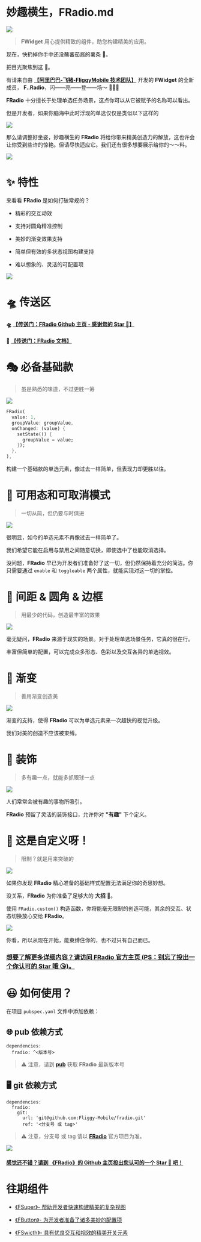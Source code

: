 # 妙趣横生，FRadio.md

[![](https://gw.alicdn.com/tfs/TB10J77tNv1gK0jSZFFXXb0sXXa-720-353.png)](https://github.com/Fliggy-Mobile)

> **FWidget** 用心提供精致的组件，助您构建精美的应用。

现在，快扔掉你手中还没蘸蕃茄酱的薯条 🍟。

把目光聚焦到这 👀。

有请来自由 **[【阿里巴巴-飞猪-FliggyMobile 技术团队】](https://github.com/Fliggy-Mobile)** 开发的 **FWidget** 的全新成员， **F..Radio**，闪——亮——登——场～ 🎉🎉🎉

**FRadio** 十分擅长于处理单选任务场景，这点你可以从它被赋予的名称可以看出。

但是开发者，如果你脑海中此时浮现的单选仅仅是类似以下这样的

![](https://gw.alicdn.com/tfs/TB1Zv8yFpP7gK0jSZFjXXc5aXXa-114-37.png)

那么请调整好坐姿，妙趣横生的 **FRadio** 将给你带来精美创造力的解放，这也许会让你受到些许的惊艳。但请尽快适应它。我们还有很多想要展示给你的～～料。

![](https://gw.alicdn.com/tfs/TB10lXuFqL7gK0jSZFBXXXZZpXa-1620-888.png)


# ✨ 特性

来看看 **FRadio** 是如何打破常规的？

- 精彩的交互动效

- 支持对圆角精准控制

- 美妙的渐变效果支持

- 简单但有效的多状态视图构建支持

- 难以想象的、灵活的可配置项

![](https://gw.alicdn.com/tfs/TB1BBv0FUY1gK0jSZFCXXcwqXXa-225-225.jpg)


# 🛸 传送区

#### 🛸 [【传送门：FRadio Github 主页 - 感谢您的 Star 🌟】](https://github.com/Fliggy-Mobile/fradio)

#### 📖 [【传送门：FRadio 文档】](https://pub.dev/documentation/fradio/latest/fradio/fradio-library.html)

# 🎭 必备基础款

> 虽是熟悉的味道，不过更胜一筹

![](https://gw.alicdn.com/tfs/TB1ZWJAFuH2gK0jSZFEXXcqMpXa-403-95.gif)

```dart
FRadio(
  value: 1,
  groupValue: groupValue,
  onChanged: (value) {
    setState(() {
      groupValue = value;
    });
  },
),
```

构建一个基础款的单选元素，像过去一样简单，但表现力却更胜以往。

# 📌 可用态和可取消模式

> 一切从简，但仍要与时俱进

![](https://gw.alicdn.com/tfs/TB1OkXyFuT2gK0jSZFvXXXnFXXa-403-111.gif)

很明显，如今的单选元素不再像过去一样简单了。

我们希望它能在启用与禁用之间随意切换，即使选中了也能取消选择。

没问题，**FRadio** 早已为开发者们准备好了这一切，但仍然保持着充分的简洁。你只需要通过 `enable` 和 `toggleable` 两个属性，就能实现对这一切的掌控。

# 🔆 间距 & 圆角 & 边框

> 用最少的代码，创造最丰富的效果

![](https://gw.alicdn.com/tfs/TB1ABtzFAL0gK0jSZFAXXcA9pXa-403-86.gif)

毫无疑问，**FRadio** 来源于现实的场景。对于处理单选场景任务，它真的很在行。

丰富但简单的配置，可以完成众多形态、色彩以及交互各异的单选视效。

# 🌈 渐变

> 善用渐变创造美

![](https://gw.alicdn.com/tfs/TB1ns0zFrr1gK0jSZFDXXb9yVXa-403-86.gif)

渐变的支持，使得 **FRadio** 可以为单选元素来一次超快的视觉升级。

我们对美的创造不应该被束缚。

# 🍭 装饰

> 多有趣一点，就能多抓眼球一点

![](https://gw.alicdn.com/tfs/TB1rZBCFrH1gK0jSZFwXXc7aXXa-405-130.gif)

人们常常会被有趣的事物所吸引。

**FRadio** 预留了灵活的装饰接口，允许你对 **"有趣"** 下个定义。

# 🎨 这是自定义呀！

> 限制？就是用来突破的

![](https://gw.alicdn.com/tfs/TB19WNzFEY1gK0jSZFMXXaWcVXa-391-318.gif)

如果你发现 **FRadio** 精心准备的基础样式配置无法满足你的奇思妙想。

没关系，**FRadio** 为你准备了足够大的 **大招** 🍾。

使用 `FRadio.custom()` 构造函数，你将能毫无限制的创造可能，其余的交互、状态切换放心交给 **FRadio**。

![](https://gw.alicdn.com/tfs/TB1QAXyFuT2gK0jSZFvXXXnFXXa-297-434.gif)

你看，所以从现在开始，能束缚住你的，也不过只有自己而已。


### [想要了解更多详细内容？请访问 **FRadio** 官方主页 (PS：别忘了投出一个你认可的 **Star** 哦 😘)。](https://github.com/Fliggy-Mobile/fradio)


# 😃 如何使用？

在项目 `pubspec.yaml` 文件中添加依赖：

## 🌐 pub 依赖方式

```
dependencies:
  fradio: ^<版本号>
```

> ⚠️ 注意，请到 [**pub**](https://pub.dev/packages/fradio) 获取 **FRadio** 最新版本号

## 🖥 git 依赖方式

```
dependencies:
  fradio:
    git:
      url: 'git@github.com:Fliggy-Mobile/fradio.git'
      ref: '<分支号 或 tag>'
```

> ⚠️ 注意，分支号 或 tag 请以 [**FRadio**](https://github.com/Fliggy-Mobile/fradio) 官方项目为准。


[![](https://gw.alicdn.com/tfs/TB1NPD0FHH1gK0jSZFwXXc7aXXa-294-220.jpg)](https://github.com/Fliggy-Mobile/fradio)

#### [感觉还不错？请到 《FRadio》的 Github 主页投出您认可的一个 Star 🌟 吧！](https://github.com/Fliggy-Mobile/fradio)

# 往期组件

- [《FSuper》- 帮助开发者快速构建精美的复杂视图](https://github.com/Fliggy-Mobile/fsuper)

- [《FButton》- 为开发者准备了诸多美妙的配置项](https://github.com/Fliggy-Mobile/fbutton)

- [《FSwicth》- 具有优良交互和视效的精美开关元素](https://github.com/Fliggy-Mobile/fswitch)


